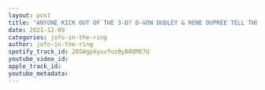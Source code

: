 ```yaml
---
layout: post
title: "ANYONE KICK OUT OF THE 3-D? D-VON DUDLEY & RENE DUPREE TELL THE STORY OF WHEN IT HAPPENED IN WWE"
date: 2021-12-09
categories: jofo-in-the-ring
author: jofo-in-the-ring
spotify_track_id: 2QSWgpXyuvfozByB0QME7U
youtube_video_id: 
apple_track_id: 
youtube_metadata: 
---
```

